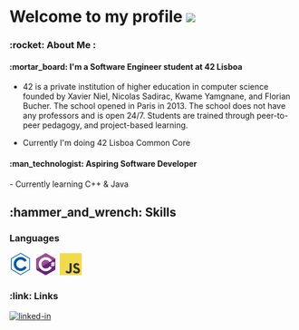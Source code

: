  <h1>
  Welcome to my profile
<img src="https://media.giphy.com/media/hvRJCLFzcasrR4ia7z/giphy.gif" width="30px"/>
</h1>
</div>
<div id="about-me">
<h3>:rocket:	About Me :</h3>
<h4> :mortar_board: I'm a Software Engineer student at 42 Lisboa</h4>

- 42 is a private institution of higher education in computer science founded by Xavier Niel, Nicolas Sadirac, Kwame Yamgnane, and Florian Bucher. The school opened in Paris in 2013. The school does not have any professors and is open 24/7. Students are trained through peer-to-peer pedagogy, and project-based learning.

- Currently I'm doing 42 Lisboa Common Core

<h4> :man_technologist: Aspiring Software Developer</h4>
- Currently learning C++ & Java
</div>
<div id="tools">
<h2>:hammer_and_wrench: Skills</h2>
<h3> Languages</h3>
    <img src="https://github.com/devicons/devicon/blob/master/icons/c/c-line.svg" title="C" **alt="C" width="40" height="40"/>
    <img src="https://github.com/devicons/devicon/blob/master/icons/csharp/csharp-original.svg" title="C" **alt="C" width="40" height="40"/>
      <img src="https://github.com/devicons/devicon/blob/master/icons/javascript/javascript-original.svg" title="JavaScript" alt="JavaScript" width="40" height="40"/>&nbsp;
</div>

<h3>:link: Links </h3>
<a href="https://www.linkedin.com/in/francisco-zeferino-5b0971231/" rel="nofollow"><img src="https://camo.githubusercontent.com/c1b58e41b98a889bca12be9902dbfc0ec506e161ae26b8e0460a7b64e661b816/68747470733a2f2f696d672e736869656c64732e696f2f62616467652f4c696e6b65645f496e2d3030373742353f7374796c653d666f722d7468652d6261646765266c6f676f3d4c696e6b6564496e266c6f676f436f6c6f723d7768697465" alt="linked-in" data-canonical-src="https://img.shields.io/badge/Linked_In-0077B5?style=for-the-badge&amp;logo=LinkedIn&amp;logoColor=white" style="max-width: 100%;"></a>
